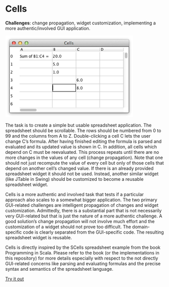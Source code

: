 # Cells

**Challenges**: change propagation, widget customization, implementing 
a more authentic/involved GUI application.

![Image of cells](cells.png)

The task is to create a simple but usable spreadsheet application. The 
spreadsheet should be scrollable. The rows should be numbered from 0 to 
99 and the columns from A to Z. Double-clicking a cell C lets the user 
change C’s formula. After having finished editing the formula is parsed and 
evaluated and its updated value is shown in C. In addition, all cells which 
depend on C must be reevaluated. This process repeats until there are no 
more changes in the values of any cell (change propagation). Note that one 
should not just recompute the value of every cell but only of those cells 
that depend on another cell’s changed value. If there is an already provided
spreadsheet widget it should not be used. Instead, another similar widget
 (like JTable in Swing) should be customized to become a reusable 
 spreadsheet widget.

Cells is a more authentic and involved task that tests if a particular 
approach also scales to a somewhat bigger application. The two primary 
GUI-related challenges are intelligent propagation of changes and widget 
customization. Admittedly, there is a substantial part that is not necessarily 
very GUI-related but that is just the nature of a more authentic challenge. 
A good solution’s change propagation will not involve much effort and the
 customization of a widget should not prove too difficult. The 
 domain-specific code is clearly separated from the GUI-specific code. 
 The resulting spreadsheet widget is reusable.

Cells is directly inspired by the SCells spreadsheet example from the book 
Programming in Scala. Please refer to the book (or the implementations in 
this repository) for more details especially with respect to the not directly 
GUI-related concerns like parsing and evaluating formulas and the precise 
syntax and semantics of the spreadsheet language.

[Try it out](src/Cells.elm)


